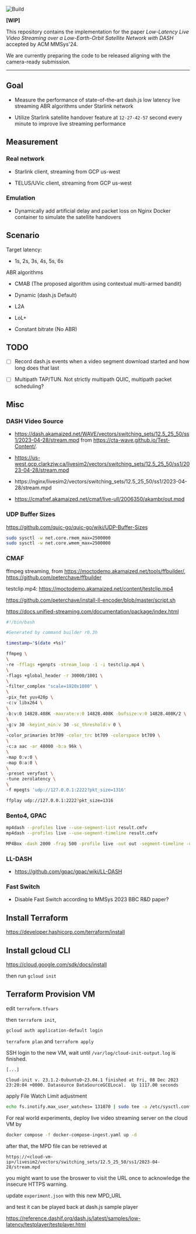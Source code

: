 ![Build](https://github.com/clarkzjw/mmsys24-starlink-livestreaming/actions/workflows/build.yaml/badge.svg)

**[WIP]** 

This repository contains the implementation for the paper *Low-Latency Live Video Streaming over a Low-Earth-Orbit Satellite Network with DASH* accepted by ACM MMSys'24.

We are currently preparing the code to be released aligning with the camera-ready submission.

---

## Goal

+ Measure the performance of state-of-the-art dash.js low latency live streaming ABR algorithms under Starlink network

+ Utilize Starlink satellite handover feature at `12-27-42-57` second every minute to improve live streaming performance

## Measurement

### Real network

+ Starlink client, streaming from GCP us-west

+ TELUS/UVic client, streaming from GCP us-west

### Emulation

+ Dynamically add artificial delay and packet loss on Nginx Docker container to simulate the satellite handovers

## Scenario

Target latency: 

+ 1s, 2s, 3s, 4s, 5s, 6s

ABR algorithms

+ CMAB (The proposed algorithm using contextual multi-armed bandit)

+ Dynamic (dash.js Default)

+ L2A

+ LoL+

+ Constant bitrate (No ABR)

## TODO

- [ ] Record dash.js events when a video segment download started and how long does that last

- [ ] Multipath TAP/TUN. Not strictly multipath QUIC, multipath packet scheduling?

## Misc

### DASH Video Source

+ https://dash.akamaized.net/WAVE/vectors/switching_sets/12.5_25_50/ss1/2023-04-28/stream.mpd from https://cta-wave.github.io/Test-Content/. 

+ https://us-west.gcp.clarkzjw.ca/livesim2/vectors/switching_sets/12.5_25_50/ss1/2023-04-28/stream.mpd

+ https://nginx/livesim2/vectors/switching_sets/12.5_25_50/ss1/2023-04-28/stream.mpd

+ https://cmafref.akamaized.net/cmaf/live-ull/2006350/akambr/out.mpd

### UDP Buffer Sizes

https://github.com/quic-go/quic-go/wiki/UDP-Buffer-Sizes

```bash
sudo sysctl -w net.core.rmem_max=2500000
sudo sysctl -w net.core.wmem_max=2500000
```



### CMAF

ffmpeg streaming, from https://moctodemo.akamaized.net/tools/ffbuilder/, https://github.com/peterchave/ffbuilder

testclip.mp4: https://moctodemo.akamaized.net/content/testclip.mp4

https://github.com/peterchave/install-ll-encoder/blob/master/script.sh

https://docs.unified-streaming.com/documentation/package/index.html

```bash
#!/bin/bash

#Generated by command builder r0.3h

timestamp="$(date +%s)"

ffmpeg \
\
-re -fflags +genpts -stream_loop -1 -i testclip.mp4 \
\
-flags +global_header -r 30000/1001 \
\
-filter_complex "scale=1920x1080" \
\
-pix_fmt yuv420p \
-c:v libx264 \
\
-b:v:0 14828.408K -maxrate:v:0 14828.408K -bufsize:v:0 14828.408K/2 \
\
-g:v 30 -keyint_min:v 30 -sc_threshold:v 0 \
\
-color_primaries bt709 -color_trc bt709 -colorspace bt709 \
\
-c:a aac -ar 48000 -b:a 96k \
\
-map 0:v:0 \
-map 0:a:0 \
\
-preset veryfast \
-tune zerolatency \
\
-f mpegts 'udp://127.0.0.1:2222?pkt_size=1316'
```

```bash
ffplay udp://127.0.0.1:2222?pkt_size=1316
```

### Bento4, GPAC

```bash
mp4dash --profiles live --use-segment-list result.cmfv
mp4dash --profiles live --use-segment-timeline result.cmfv

MP4Box -dash 2000 -frag 500 -profile live -out out -segment-timeline -url-template output.mp4
```

### LL-DASH

+ https://github.com/gpac/gpac/wiki/LL-DASH

### Fast Switch

+ Disable Fast Switch according to MMSys 2023 BBC R&D paper?


## Install Terraform

https://developer.hashicorp.com/terraform/install


## Install gcloud CLI

https://cloud.google.com/sdk/docs/install

then run `gcloud init`

## Terraform Provision VM

edit `terraform.tfvars`

then `terraform init`, 

`gcloud auth application-default login`

`terraform plan` and `terraform apply`

SSH login to the new VM, wait until `/var/log/cloud-init-output.log` is finished.
```
[...]

Cloud-init v. 23.1.2-0ubuntu0~23.04.1 finished at Fri, 08 Dec 2023 23:20:04 +0000. Datasource DataSourceGCELocal.  Up 1117.00 seconds
```

apply File Watch Limit adjustment

```bash
echo fs.inotify.max_user_watches= 131070 | sudo tee -a /etc/sysctl.conf && sudo sysctl -p
```

For real world experiments, deploy live video streaming server on the cloud VM by

```bash
docker compose -f docker-compose-ingest.yaml up -d
```

after that, the MPD file can be retrieved at

`https://<cloud-vm-ip>/livesim2/vectors/switching_sets/12.5_25_50/ss1/2023-04-28/stream.mpd`

you might want to use the broswer to visit the URL once to acknowledge the insecure HTTPS warning.

update `experiment.json` with this new MPD_URL

and test it can be played back at dash.js sample player

https://reference.dashif.org/dash.js/latest/samples/low-latency/testplayer/testplayer.html
